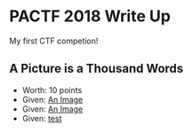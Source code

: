 # PACTF 2018 Write Up

My first CTF competion!

## A Picture is a Thousand Words
 - Worth: 10 points
 - Given: [An Image](pactf/A-Picture-is-a-Thousand-Words/image.d25eefefc427.jpg)
 - Given: [An Image](~/LICENSE)
 - Given: [test](https://www.google.com/)

 